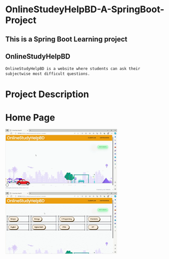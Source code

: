 
# OnlineStudeyHelpBD-A-SpringBoot-Project

## This is a Spring Boot Learning project

## OnlineStudyHelpBD 

```
OnlineStudyHelpBD is a website where students can ask their subjectwise most difficult questions.
```

# Project Description

# Home Page
<img src="Home Page-1.gif" width="350" height="194">
<img src="Home Page-2.gif" width="350" height="194">

